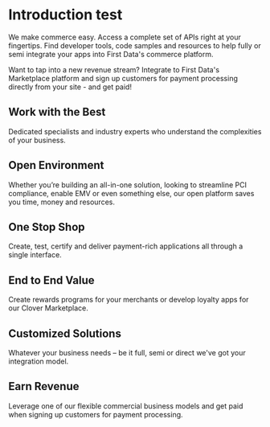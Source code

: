 # Introduction test

We make commerce easy.
Access a complete set of APIs right at your fingertips. Find developer tools, code samples and resources to help fully or semi integrate your apps into First Data's commerce platform.

Want to tap into a new revenue stream? Integrate to First Data's Marketplace platform and sign up customers for payment processing directly from your site - and get paid!

## Work with the Best

Dedicated specialists and industry experts who understand the complexities of your business.

## Open Environment

Whether you’re building an all-in-one solution, looking to streamline PCI compliance, enable EMV or even something else, our open platform saves you time, money and resources.

## One Stop Shop

Create, test, certify and deliver payment-rich applications all through a single interface.

## End to End Value

Create rewards programs for your merchants or develop loyalty apps for our Clover Marketplace.

## Customized Solutions 

Whatever your business needs – be it full, semi or direct we've got your integration model.

## Earn Revenue

Leverage one of our flexible commercial business models and get paid when signing up customers for payment processing.

